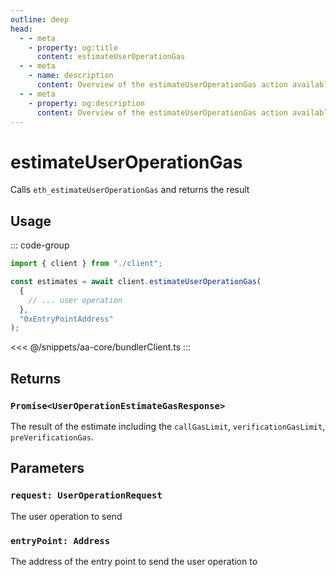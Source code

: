 ```yaml
---
outline: deep
head:
  - - meta
    - property: og:title
      content: estimateUserOperationGas
  - - meta
    - name: description
      content: Overview of the estimateUserOperationGas action available on the BundlerClient
  - - meta
    - property: og:description
      content: Overview of the estimateUserOperationGas action available on the BundlerClient
---
```


# estimateUserOperationGas

Calls `eth_estimateUserOperationGas` and returns the result

## Usage

::: code-group

```ts [example.ts]
import { client } from "./client";

const estimates = await client.estimateUserOperationGas(
  {
    // ... user operation
  },
  "0xEntryPointAddress"
);
```

<<< @/snippets/aa-core/bundlerClient.ts
:::

## Returns

### `Promise<UserOperationEstimateGasResponse>`

The result of the estimate including the `callGasLimit`, `verificationGasLimit`, `preVerificationGas`.

## Parameters

### `request: UserOperationRequest`

The user operation to send

### `entryPoint: Address`

The address of the entry point to send the user operation to
